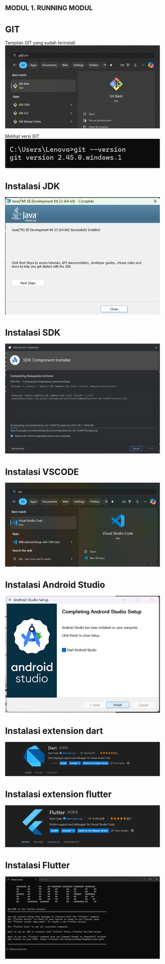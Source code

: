## MODUL 1. RUNNING MODUL

# GIT

Tampilan GIT yang sudah terinstall
![alt text](<screenshoot/instalasi GIT.png>)

Melihat versi GIT
![alt text](<screenshoot/git version.png>)

# Instalasi JDK

![alt text](<screenshoot/instalasi JDK.png>)

# Instalasi SDK

![alt text](<screenshoot/instalasi SDK.png>)

# Instalasi VSCODE

![alt text](<screenshoot/instalasi VSCODE.png>)

# Instalasi Android Studio

![alt text](<screenshoot/instalasi android studio.png>)

# Instalasi extension dart

![alt text](<screenshoot/instalasi extension dart.png>)

# Instalasi extension flutter

![alt text](<screenshoot/instalasi extension flutter.png>)

# Instalasi Flutter
![alt text](<screenshoot/instalasi flutter.png>)

